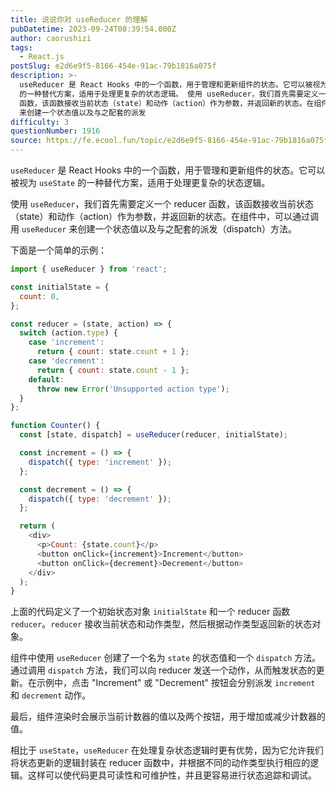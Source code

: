 ```yaml
---
title: 说说你对 useReducer 的理解
pubDatetime: 2023-09-24T08:39:54.000Z
author: caorushizi
tags:
  - React.js
postSlug: e2d6e9f5-8166-454e-91ac-79b1816a075f
description: >-
  useReducer 是 React Hooks 中的一个函数，用于管理和更新组件的状态。它可以被视为 useState
  的一种替代方案，适用于处理更复杂的状态逻辑。 使用 useReducer，我们首先需要定义一个 reducer
  函数，该函数接收当前状态（state）和动作（action）作为参数，并返回新的状态。在组件中，可以通过调用 useReducer
  来创建一个状态值以及与之配套的派发
difficulty: 3
questionNumber: 1916
source: https://fe.ecool.fun/topic/e2d6e9f5-8166-454e-91ac-79b1816a075f
---
```


`useReducer` 是 React Hooks 中的一个函数，用于管理和更新组件的状态。它可以被视为 `useState` 的一种替代方案，适用于处理更复杂的状态逻辑。

使用 `useReducer`，我们首先需要定义一个 reducer 函数，该函数接收当前状态（state）和动作（action）作为参数，并返回新的状态。在组件中，可以通过调用 `useReducer` 来创建一个状态值以及与之配套的派发（dispatch）方法。

下面是一个简单的示例：

```javascript
import { useReducer } from 'react';

const initialState = {
  count: 0,
};

const reducer = (state, action) => {
  switch (action.type) {
    case 'increment':
      return { count: state.count + 1 };
    case 'decrement':
      return { count: state.count - 1 };
    default:
      throw new Error('Unsupported action type');
  }
};

function Counter() {
  const [state, dispatch] = useReducer(reducer, initialState);

  const increment = () => {
    dispatch({ type: 'increment' });
  };

  const decrement = () => {
    dispatch({ type: 'decrement' });
  };

  return (
    <div>
      <p>Count: {state.count}</p>
      <button onClick={increment}>Increment</button>
      <button onClick={decrement}>Decrement</button>
    </div>
  );
}
```

上面的代码定义了一个初始状态对象 `initialState` 和一个 reducer 函数 `reducer`。`reducer` 接收当前状态和动作类型，然后根据动作类型返回新的状态对象。

组件中使用 `useReducer` 创建了一个名为 `state` 的状态值和一个 `dispatch` 方法。通过调用 `dispatch` 方法，我们可以向 reducer 发送一个动作，从而触发状态的更新。在示例中，点击 "Increment" 或 "Decrement" 按钮会分别派发 `increment` 和 `decrement` 动作。

最后，组件渲染时会展示当前计数器的值以及两个按钮，用于增加或减少计数器的值。

相比于 `useState`，`useReducer` 在处理复杂状态逻辑时更有优势，因为它允许我们将状态更新的逻辑封装在 reducer 函数中，并根据不同的动作类型执行相应的逻辑。这样可以使代码更具可读性和可维护性，并且更容易进行状态追踪和调试。
